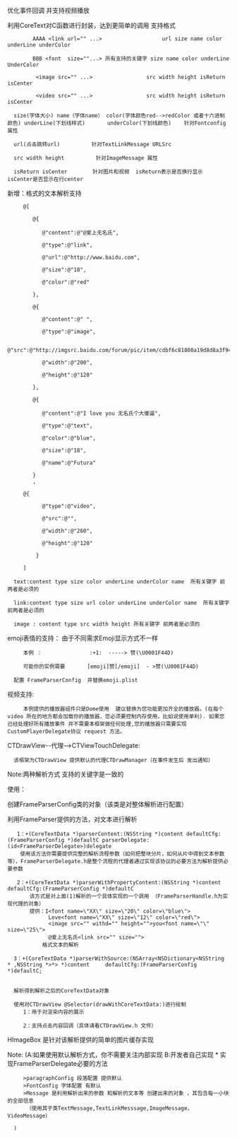 优化事件回调 并支持视频播放

利用CoreText对C函数进行封装，达到更简单的调用  支持格式
   
            AAAA <link url="" ...>                   url size name color underLine underColor
            
            BBB <font  size=""...> 所有支持的关键字 size name color underLine UnderColor 
            
             <image src="" ...>                 src width height isReturn isCenter
            
             <video src="" ...>                 src width height isReturn isCenter
      
      size(字体大小) name（字体name） color(字体颜色red-->redColor 或者十六进制颜色) underLine(下划线样式)       underColor(下划线颜色)    针对Fontconfig 属性
      
      url(点击跳转url)          针对TextLinkMessage URLSrc
      
      src width height          针对ImageMessage 属性
   
      isReturn isCenter        针对图片和视频  isReturn表示是否换行显示  isCenter是否显示在行center
      
   新增：格式的文本解析支持   
   
         @[
         
            @{
            
               @"content":@"@爱上无名氏",
               
               @"type":@"link",
               
               @"url":@"http://www.baidu.com",
               
               @"size":@"18",
               
               @"color":@"red"
               
            },
            
            @{
            
               @"content":@" ",
               
               @"type":@"image",
               
               @"src":@"http://imgsrc.baidu.com/forum/pic/item/cdbf6c81800a19d8d8a3f94a33fa828ba71e46d8.jpg",
               
               @"width":@"200",
               
               @"height":@"120"
               
            },
            
            @{
            
               @"content":@"I love you 无名氏个大傻逼",
               
               @"type":@"text",
               
               @"color":@"blue",
               
               @"size":@"18",
               
               @"name":@"Futura"
               
            }
            ,
            
         @{
       
               @"type":@"video",
            
               @"src":@"",
            
               @"width":@"260",
            
               @"height":@"120"
            
             }
            
         ]
   
      text:content type size color underLine underColor name  所有关键字 前两者是必须的      
       
      link:content type size url color underLine underColor name  所有关键字 前两者是必须的
      
      image : content type src width height 所有关键字 前两者是必须的
      
   emoji表情的支持：
      由于不同需求Emoji显示方式不一样
      
         本例 ：               :+1:  -----> 赞(\U0001F44D)
         
         可能你的实例需要       [emoji]赞[/emoji]  - >赞(\U0001F44D)
         
      配置 FrameParserConfig  并替换emoji.plist 
      
   视频支持:
   
         本例提供的播放器组件只是Dome使用  建议替换为您功能更加齐全的播放器。(在每个video 所在的地方都会加载你的播放器，您必须要控制内存使用，比如说使用单利). 如果您已经处理好所有播放事件 并不需要本框架做任何处理,您的播放器只需要实现CustomPlayerDelegate协议 request 方法。  
         
   CTDrawView--代理-->CTViewTouchDelegate:
   
      该框架为CTDrawView 提供默认的代理CTDrawManager（在事件发生后 发出通知）
   
         
Note:两种解析方式 支持的关键字是一致的
   
使用：
   
   创建FrameParserConfig类的对象（该类是对整体解析进行配置）
   
   利用FrameParser提供的方法，对文本进行解析
      
       1：+(CoreTextData *)parserContent:(NSString *)content defaultCfg:(FrameParserConfig *)defaultC parserDelegate:(id<FrameParserDelegate>)delegate
        使用该方法你需要提供完整的解析流程参数（如何把整块分片，如何从片中得到文本参数等），FrameParserDelegate.h是整个流程的代理者通过实现该协议的必要方法为解析提供必要参数
    
       2：+(CoreTextData *)parserWithPropertyContent:(NSString *)content defaultCfg:(FrameParserConfig *)defaultC
           该方式是对上面(1)解析的一个具体实现的一个调用 （FrameParserHandle.h为实现代理的对象）
           提供：I<font name=\"XX\" size=\"20\" color=\"blue\"> 
                 Love<font name=\"XX\" size=\"12\" color=\"red\">
                 <image src="" withd="" height="">you<font name=\"\" size=\"25\">
                 @爱上无名氏<link src="" size="">
               格式文本的解析
               
      3：+(CoreTextData *)parserWithSource:(NSArray<NSDictionary<NSString * ,NSString *>*> *)content     defaultCfg:(FrameParserConfig *)defaultC;   
       
          
      解析得到解析之后的CoreTextData对象
   
      使用对CTDrawView @Selector(drawWithCoreTextData:)进行绘制 
         1：用于对渲染内容的展示
      
         2：支持点击内容回调（具体请看CTDrawView.h 文件）
   
   
   HImageBox 是针对该解析提供的简单的图片缓存实现 
   
      
   Note:   (A:如果使用默认解析方式，你不需要关注内部实现
         B:开发者自己实现
         * 实现FrameParserDelegate必要的方法 
       
         >paragraphConfig 段落配置 提供默认
         >FontConfig 字体配置 有默认
         >Message 是利用解析出来的参数 和解析的文本等 创建出来的对象 ，其包含每一小块的全部信息
          （使用其子类TextMessage,TextLinkMesssage,ImageMessage，VideoMessage）
            
      )
      
